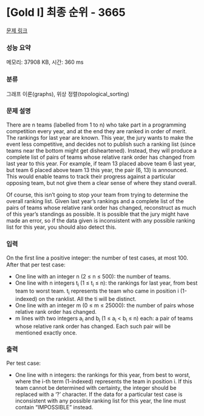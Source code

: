 # [Gold I] 최종 순위 - 3665 

[문제 링크](https://www.acmicpc.net/problem/3665) 

### 성능 요약

메모리: 37908 KB, 시간: 360 ms

### 분류

그래프 이론(graphs), 위상 정렬(topological_sorting)

### 문제 설명

<p>There are n teams (labelled from 1 to n) who take part in a programming competition every year, and at the end they are ranked in order of merit. The rankings for last year are known. This year, the jury wants to make the event less competitive, and decides not to publish such a ranking list (since teams near the bottom might get disheartened). Instead, they will produce a complete list of pairs of teams whose relative rank order has changed from last year to this year. For example, if team 13 placed above team 6 last year, but team 6 placed above team 13 this year, the pair (6, 13) is announced. This would enable teams to track their progress against a particular opposing team, but not give them a clear sense of where they stand overall.</p>

<p>Of course, this isn’t going to stop your team from trying to determine the overall ranking list. Given last year’s rankings and a complete list of the pairs of teams whose relative rank order has changed, reconstruct as much of this year’s standings as possible. It is possible that the jury might have made an error, so if the data given is inconsistent with any possible ranking list for this year, you should also detect this.</p>

### 입력 

 <p>On the ﬁrst line a positive integer: the number of test cases, at most 100. After that per test case:</p>

<ul>
	<li>One line with an integer n (2 ≤ n ≤ 500): the number of teams.</li>
	<li>One line with n integers t<sub>i</sub> (1 ≤ t<sub>i</sub> ≤ n): the rankings for last year, from best team to worst team. t<sub>i</sub> represents the team who came in position i (1-indexed) on the ranklist. All the ti will be distinct.</li>
	<li>One line with an integer m (0 ≤ m ≤ 25000): the number of pairs whose relative rank order has changed.</li>
	<li>m lines with two integers a<sub>i</sub> and b<sub>i</sub> (1 ≤ a<sub>i</sub> < b<sub>i</sub> ≤ n) each: a pair of teams whose relative rank order has changed. Each such pair will be mentioned exactly once.</li>
</ul>

### 출력 

 <p>Per test case:</p>

<ul>
	<li>One line with n integers: the rankings for this year, from best to worst, where the i-th term (1-indexed) represents the team in position i. If this team cannot be determined with certainty, the integer should be replaced with a ‘?’ character. If the data for a particular test case is inconsistent with any possible ranking list for this year, the line must contain “IMPOSSIBLE” instead.</li>
</ul>

